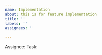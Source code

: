 ```yaml
---
name: Implementation
about: this is for feature implementation
title: ''
labels: ''
assignees: ''

---
```


Assignee: 
Task:
